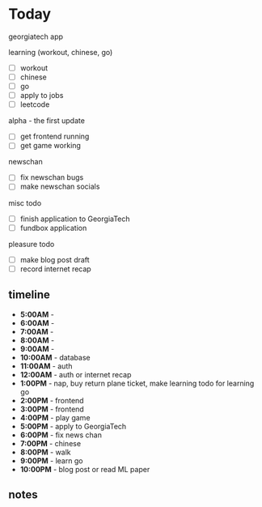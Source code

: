 # Today

georgiatech app

learning (workout, chinese, go)
- [ ] workout
- [ ] chinese
- [ ] go
- [ ] apply to jobs
- [ ] leetcode

alpha - the first update
- [ ] get frontend running
- [ ] get game working

newschan
- [ ] fix newschan bugs
- [ ] make newschan socials

misc todo
- [ ] finish application to GeorgiaTech
- [ ] fundbox application

pleasure todo
- [ ] make blog post draft
- [ ] record internet recap

## timeline
- **5:00AM** - 
- **6:00AM** - 
- **7:00AM** - 
- **8:00AM** - 
- **9:00AM** - 
- **10:00AM** - database
- **11:00AM** - auth
- **12:00AM** - auth or internet recap
- **1:00PM** - nap, buy return plane ticket, make learning todo for learning go 
- **2:00PM** - frontend
- **3:00PM** - frontend
- **4:00PM** - play game
- **5:00PM** - apply to GeorgiaTech
- **6:00PM** - fix news chan
- **7:00PM** - chinese
- **8:00PM** - walk  
- **9:00PM** - learn go
- **10:00PM** - blog post or read ML paper

## notes
